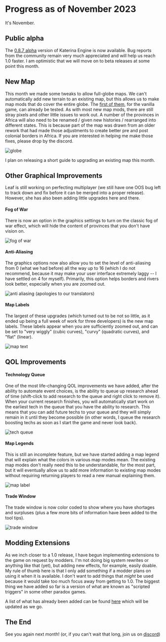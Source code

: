 # Progress as of November 2023

It's November.

## Public alpha

The [0.8.7 alpha](https://github.com/Nivaturimika/Katerina-Engine/releases/download/v0.8.7%CE%B1/0.8.7-ALPHA.zip) version of Katerina Engine is now available. Bug reports from the community remain very much appreciated and will help us reach 1.0 faster. I am optimistic that we will move on to beta releases at some point this month.

## New Map

This month we made some tweaks to allow full-globe maps. We can't automatically add new terrain to an existing map, but this allows us to make map mods that do cover the entire globe. The [first of them](https://github.com/Nivaturimika/Katerina-Engine/blob/main/openv2%20map%20mod/OpenV2Map.zip), for the vanilla game, can already be tested. As with most new map mods, there are still stray pixels and other little issues to work out. A number of the provinces in Africa will also need to be renamed / given new histories / rearranged into different states. This is because part of the map was drawn from an older rework that had made those adjustments to create better pre and post colonial borders in Africa. If you are interested in helping me make those fixes, please drop by the discord.

![globe](./images/globe.png)

I plan on releasing a short guide to upgrading an existing map this month.

## Other Graphical Improvements

Leaf is still working on perfecting multiplayer (we still have one OOS bug left to track down and fix before it can be merged into a proper release). However, she has also been adding little upgrades here and there.

#### Fog of War

There is now an option in the graphics settings to turn on the classic fog of war effect, which will hide the content of provinces that you don't have vision on.

![fog of war](./images/fow.png)

#### Anti-Aliasing

The graphics options now also allow you to set the level of anti-aliasing from 0 (what we had before) all the way up to 16 (which I do not recommend, because it may make your user interface extremely laggy -- I have settled on 4 for myself). Primarily, this option helps borders and rivers look better, especially when you are zoomed out.

![anti aliasing](./images/aa.png)
(apologies to our translators)

#### Map Labels

The largest of these upgrades (which turned out to be not so little, as it ended up being a full week of work for three developers) is the new map labels. These labels appear when you are sufficiently zoomed out, and can be set to "very wiggly" (cubic curves), "curvy" (quadratic curves), and "flat" (linear).

![map text](./images/text.png)

## QOL Improvements

#### Technology Queue

One of the most life-changing QOL improvements we have added, after the ability to automate event choices, is the ability to queue up research ahead of time (shift-click to add research to the queue and right click to remove it). When your current research finishes, you will automatically start work on the earliest tech in the queue that you have the ability to research. This means that you can add future techs to your queue and they will simply remain in it until they become possible (in other words, I queue the research boosting techs as soon as I start the game and never look back).

![tech queue](./images/queue.png)

#### Map Legends

This is still an incomplete feature, but we have started adding a map legend that will explain what the colors in various map modes mean. The existing map modes don't really need this to be understandable, for the most part, but it will eventually allow us to add more information to existing map modes without requiring returning players to read a new manual explaining them.

![map label](./images/label.png)

#### Trade Window

The trade window is now color coded to show where you have shortages and surpluses (plus a few more bits of information have been added to the tool tips).

![trade window](./images/trade.png)

## Modding Extensions

As we inch closer to a 1.0 release, I have begun implementing extensions to the game on request by modders. I'm not doing big system rewrites or anything like that (yet), but adding new effects, for example, easily doable. My rule of thumb here is that I only add something if a modder plans on using it when it is available. I don't want to add things that *might* be used because it would take too much focus away from getting to 1.0. The biggest thing we have added so far is a version of what are known as "scripted triggers" in some other paradox games.

A list of what has already been added can be found [here](https://github.com/Nivaturimika/Katerina-Engine/blob/main/docs/extensions.md) which will be updated as we go.

## The End

See you again next month! (or, if you can't wait that long, join us on [discord](https://discord.gg/QUJExr4mRn))